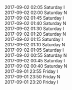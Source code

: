 2017-09-02 02:05 Saturday  I  
2017-09-02 02:00 Saturday  N  
2017-09-02 01:45 Saturday  I  
2017-09-02 01:40 Saturday  N  
2017-09-02 01:30 Saturday  I  
2017-09-02 01:20 Saturday  N  
2017-09-02 01:15 Saturday  I  
2017-09-02 01:10 Saturday  N  
2017-09-02 01:05 Saturday  I  
2017-09-02 00:55 Saturday  N  
2017-09-02 00:45 Saturday  I  
2017-09-02 00:40 Saturday  N  
2017-09-01 23:55 Friday  I  
2017-09-01 23:50 Friday  N  
2017-09-01 23:20 Friday  I  
